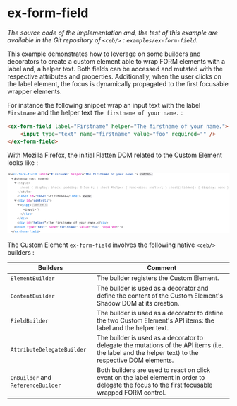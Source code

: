 # ex-form-field

_The source code of the implementation and, the test of this example are available in the Git repository of `<ceb/>` : `examples/ex-form-field`._

This example demonstrates how to leverage on some builders and decorators to create a custom element able to wrap FORM elements with a label and, a helper text.
Both fields can be accessed and mutated with the respective attributes and properties.
Additionally, when the user clicks on the label element, the focus is dynamically propagated to the first focusable wrapper elements.

For instance the following snippet wrap an input text with the label `Firstname` and the helper text `The firstname of your name.` :

```html
<ex-form-field label="Firstname" helper="The firstname of your name.">
    <input type="text" name="firstname" value="foo" required="" />
</ex-form-field>
```

With Mozilla Firefox, the initial Flatten DOM related to the Custom Element looks like :

![The initial Flatten DOM](ex-form-field_initial_flatten_dom.png)

The Custom Element `ex-form-field` involves the following native `<ceb/>` builders :

|Builders|Comment|
|---|---|
|`ElementBuilder`|The builder registers the Custom Element.|
|`ContentBuilder`|The builder is used as a decorator and define the content of the Custom Element's Shadow DOM at its creation.|
|`FieldBuilder`|The builder is used as a decorator to define the two Custom Element's API items: the label and the helper text.|
|`AttributeDelegateBuilder`|The builder is used as a decorator to delegate the mutations of the API items (i.e. the label and the helper text) to the respective DOM elements.|
|`OnBuilder` and `ReferenceBuilder`|Both builders are used to react on click event on the label element in order to delegate the focus to the first focusable wrapped FORM control.|
